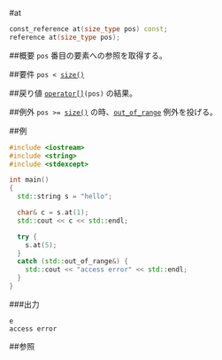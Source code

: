 #at
```cpp
const_reference at(size_type pos) const;
reference at(size_type pos);
```

##概要
`pos` 番目の要素への参照を取得する。


##要件
`pos < `[`size()`](./size.md)


##戻り値
[`operator[]`](./op_at.md)`(pos)` の結果。


##例外
`pos >= `[`size()`](./size.md) の時、[`out_of_range`](/reference/stdexcept.md) 例外を投げる。


##例
```cpp
#include <iostream>
#include <string>
#include <stdexcept>

int main()
{
  std::string s = "hello";

  char& c = s.at(1);
  std::cout << c << std::endl;

  try {
	s.at(5);
  }
  catch (std::out_of_range&) {
	std::cout << "access error" << std::endl;
  }
}
```

###出力
```
e
access error
```

##参照

